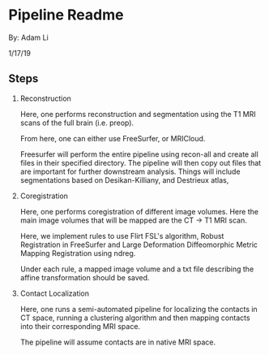 # Pipeline Readme

By: Adam Li

1/17/19


## Steps
1. Reconstruction
    
    Here, one performs reconstruction and segmentation using the T1 MRI scans of the full brain (i.e. preop).
    
    From here, one can either use FreeSurfer, or MRICloud. 
    
    Freesurfer will perform the entire pipeline using recon-all and create all files in their specified directory.
    The pipeline will then copy out files that are important for further downstream analysis. Things will include 
    segmentations based on Desikan-Killiany, and Destrieux atlas, 
    
2. Coregistration

    Here, one performs coregistration of different image volumes. Here the main image volumes that will
    be mapped are the CT -> T1 MRI scan. 
    
    Here, we implement rules to use Flirt FSL's algorithm, Robust Registration in FreeSurfer and Large Deformation 
    Diffeomorphic Metric Mapping Registration using ndreg.
    
    Under each rule, a mapped image volume and a txt file describing the affine transformation should be saved.
    
3. Contact Localization
    
    Here, one runs a semi-automated pipeline for localizing the contacts in CT space, running a clustering 
    algorithm and then mapping contacts into their corresponding MRI space.
    
    The pipeline will assume contacts are in native MRI space.